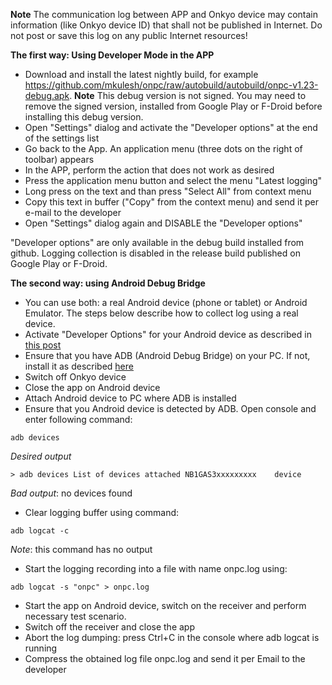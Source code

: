 **Note** The communication log between APP and Onkyo device may contain information 
(like Onkyo device ID) that shall not be published in Internet. Do not post or save 
this log on any public Internet resources!

**The first way: Using Developer Mode in the APP**
- Download and install the latest nightly build, for example 
https://github.com/mkulesh/onpc/raw/autobuild/autobuild/onpc-v1.23-debug.apk. 
**Note** This debug version is not signed. You may need to remove the signed version, 
installed from Google Play or F-Droid before installing this debug version.
- Open "Settings" dialog and activate the "Developer options" at the end of the settings list
- Go back to the App. An application menu (three dots on the right of toolbar) appears
- In the APP, perform the action that does not work as desired 
- Press the application menu button and select the menu "Latest logging"
- Long press on the text and than press "Select All" from context menu
- Copy this text in buffer ("Copy" from the context menu) and send it per e-mail to the developer
- Open "Settings" dialog again and DISABLE the "Developer options"

"Developer options" are only available in the debug build installed from github. 
Logging collection is disabled in the release build published on Google Play or F-Droid.

**The second way: using Android Debug Bridge**
- You can use both: a real Android device (phone or tablet) or Android Emulator. 
The steps below describe how to collect log using a real device.
- Activate "Developer Options" for your Android device as described in 
[this post](https://www.androidguys.com/tips-tools/how-to-enable-developer-options-on-your-android/) 
- Ensure that you have ADB (Android Debug Bridge) on your PC. If not, install it as described 
[here](https://developer.android.com/studio/command-line/adb)
- Switch off Onkyo device
- Close the app on Android device
- Attach Android device to PC where ADB is installed
- Ensure that you Android device is detected by ADB. Open console and enter following command:

`adb devices`

*Desired output*

`> adb devices
List of devices attached
NB1GAS3xxxxxxxxx	device
`

*Bad output*: no devices found
- Clear logging buffer using command:

`adb logcat -c`

*Note*: this command has no output

- Start the logging recording into a file with name onpc.log using:

`adb logcat -s "onpc" > onpc.log`

- Start the app on Android device, switch on the receiver and perform necessary test scenario.
- Switch off the receiver and close the app 
- Abort the log dumping: press Ctrl+C in the console where adb logcat is running
- Compress the obtained log file onpc.log and send it per Email to the developer
